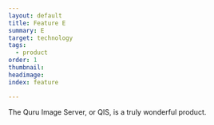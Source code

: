 ```yaml
---
layout: default
title: Feature E
summary: E
target: technology
tags:
  - product
order: 1
thumbnail:
headimage:
index: feature

---
```


The Quru Image Server, or QIS, is a truly wonderful product.
